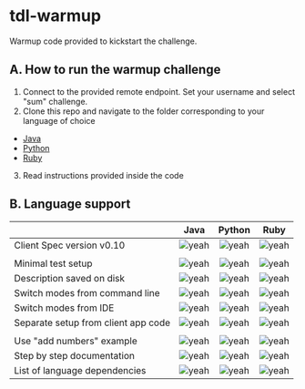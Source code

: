 # tdl-warmup

Warmup code provided to kickstart the challenge.

## A. How to run the warmup challenge

1. Connect to the provided remote endpoint. Set your username and select "sum" challenge.
2. Clone this repo and navigate to the folder corresponding to your language of choice
  * [Java](https://github.com/julianghionoiu/tdl-warmup/tree/master/java)
  * [Python](https://github.com/julianghionoiu/tdl-warmup/tree/master/python)
  * [Ruby](https://github.com/julianghionoiu/tdl-warmup/tree/master/ruby)
3. Read instructions provided inside the code


## B. Language support

[yeah]: https://upload.wikimedia.org/wikipedia/commons/5/50/Yes_Check_Circle.svg
[nope]: https://upload.wikimedia.org/wikipedia/commons/f/f5/No_Cross.svg

|                                     |  Java   | Python  | Ruby    |
| ----------------------------------- |:-------:|:-------:|:-------:|
| Client Spec version v0.10           | ![yeah] | ![yeah] | ![yeah] |
||
| Minimal test setup                  | ![yeah] | ![yeah] | ![yeah] |
| Description saved on disk           | ![yeah] | ![yeah] | ![yeah] |
| Switch modes from command line      | ![yeah] | ![yeah] | ![yeah] |
| Switch modes from IDE               | ![yeah] | ![yeah] | ![yeah] |
| Separate setup from client app code | ![yeah] | ![yeah] | ![yeah] |
||
| Use "add numbers" example           | ![yeah] | ![yeah] | ![yeah] |
| Step by step documentation          | ![yeah] | ![yeah] | ![yeah] |
| List of language dependencies       | ![yeah] | ![yeah] | ![yeah] |
